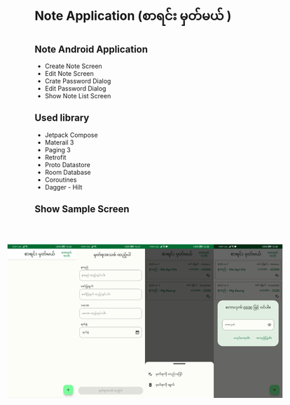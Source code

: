 # Note Application (စာရင်း မှတ်မယ် ) 
## Note Android Application 
+ Create Note Screen
+ Edit Note Screen 
+ Crate Password Dialog
+ Edit Password Dialog
+ Show Note List Screen 

## Used library
+ Jetpack Compose 
+ Materail 3
+ Paging 3
+ Retrofit
+ Proto Datastore 
+ Room Database
+ Coroutines
+ Dagger - Hilt

## Show Sample Screen 
<div style="display: flex; justify-content: center; padding: 50px; ">
<img src="https://github.com/ShineThyuZan/Credit_Note/blob/master/app/src/main/res/drawable-v24/home_scn.jpg" alt="Home Screenshot" width="200" height="350">
<img src="https://github.com/ShineThyuZan/Credit_Note/blob/master/app/src/main/res/drawable-v24/create_note.jpg" alt="Create Note Screenshot" width="200" height="350">
<img src="https://github.com/ShineThyuZan/Credit_Note/blob/master/app/src/main/res/drawable-v24/edit_actions.jpg" alt="Note Edit Actions Screenshot" width="200" height="350">
<img src="https://github.com/ShineThyuZan/Credit_Note/blob/master/app/src/main/res/drawable-v24/edit_scn.jpg" alt="Edit Screen Screenshot" width="200" height="350">
</div>

